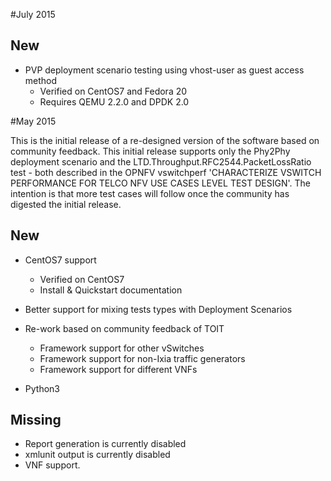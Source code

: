 #July 2015

## New

* PVP deployment scenario testing using vhost-user as guest access method
  * Verified on CentOS7 and Fedora 20
  * Requires QEMU 2.2.0 and DPDK 2.0


#May 2015

This is the initial release of a re-designed version of the software based on
community feedback.  This initial release supports only the Phy2Phy deployment
scenario and the LTD.Throughput.RFC2544.PacketLossRatio test - both described
in the OPNFV vswitchperf 'CHARACTERIZE VSWITCH PERFORMANCE FOR TELCO NFV USE
CASES LEVEL TEST DESIGN'.  The intention is that more test cases will follow
once the community has digested the initial release.

## New

* CentOS7 support
  * Verified on CentOS7
  * Install & Quickstart documentation

* Better support for mixing tests types with Deployment Scenarios
* Re-work based on community feedback of TOIT
  * Framework support for other vSwitches
  * Framework support for non-Ixia traffic generators
  * Framework support for different VNFs
* Python3

## Missing

* Report generation is currently disabled
* xmlunit output is  currently disabled
* VNF support.
